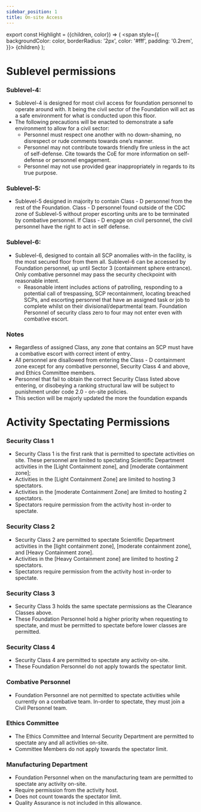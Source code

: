 ```yaml
---
sidebar_position: 1
title: On-site Access
---
```



export const Highlight = ({children, color}) => (
<span
style={{
      backgroundColor: color,
      borderRadius: '2px',
      color: '#fff',
      padding: '0.2rem',
    }}>
{children}
</span>
);

# Sublevel permissions

### Sublevel-4:
- Sublevel-4 is designed for most civil access for foundation personnel to operate around with. It being the civil sector of the Foundation will act as a safe environment for what is conducted upon this floor.
- The following precautions will be enacted to demonstrate a safe environment to allow for a civil sector:
  - Personnel must respect one another with no down-shaming, no disrespect or rude comments towards one’s manner.
  - Personnel may not contribute towards friendly fire unless in the act of self-defense. Cite towards the CoE for more information on self-defense or personnel engagement.
  - Personnel may not use provided gear inappropriately in regards to its true purpose.

### Sublevel-5: 
- Sublevel-5 designed in majority to contain Class - D personnel from the rest of the Foundation. Class - D personnel found outside of the CDC zone of Sublevel-5 without proper escorting units are to be terminated by combative personnel. If Class - D engage on civil personnel, the civil personnel have the right to act in self defense.

### Sublevel-6: 
- Sublevel-6, designed to contain all SCP anomalies with-in the facility, is the most secured floor from them all. Sublevel-6 can be accessed by Foundation personnel, up until Sector 3 (containment sphere entrance). Only combative personnel may pass the security checkpoint with reasonable intent.
  - Reasonable intent includes actions of patrolling, responding to a potential call of trespassing, SCP recontainment, locating breached SCPs, and escorting personnel that have an assigned task or job to complete whilst on their divisional/departmental team. Foundation Personnel of security class zero to four may not enter even with combative escort.

### Notes
- Regardless of assigned Class, any zone that contains an SCP must have a combative escort with correct intent of entry.
- All personnel are disallowed from entering the Class - D containment zone except for any combative personnel, Security Class 4 and above, and Ethics Committee members.
- Personnel that fail to obtain the correct Security Class listed above entering, or disobeying a ranking structural law will be subject to punishment under code 2.0 - on-site policies.
- This section will be majorly updated the more the foundation expands

# Activity Spectating Permissions

### Security Class 1
- Security Class 1 is the first rank that is permitted to spectate activities on site. These personnel are limited to spectating Scientific Department activities in the [Light Containment zone], and [moderate containment zone]; 
- Activities in the [Light Containment Zone] are limited to hosting 3 spectators.
- Activities in the [moderate Containment Zone] are limited to hosting 2 spectators. 
- Spectators require permission from the activity host in-order to spectate.

### Security Class 2
- Security Class 2 are permitted to spectate Scientific Department activities in the [light containment zone], [moderate containment zone], and [Heavy Containment zone].
- Activities in the [Heavy Containment zone] are limited to hosting 2 spectators.
- Spectators require permission from the activity host in-order to spectate. 

### Security Class 3
- Security Class 3 holds the same spectate permissions as the Clearance Classes above. 
- These Foundation Personnel hold a higher priority when requesting to spectate, and must be permitted to spectate before lower classes are permitted.

### Security Class 4
- Security Class 4 are permitted to spectate any activity on-site. 
- These Foundation Personnel do not apply towards the spectator limit.

### Combative Personnel 
- Foundation Personnel are not permitted to spectate activities while currently on a combative team. In-order to spectate, they must join a Civil Personnel team. 

### Ethics Committee
- The Ethics Committee and Internal Security Department are permitted to spectate any and all activities on-site.
- Committee Members do not apply towards the spectator limit. 

### Manufacturing Department
- Foundation Personnel when on the manufacturing team are permitted to spectate any activity on-site.
- Require permission from the activity host.
- Does not count towards the spectator limit.
- Quality Assurance is not included in this allowance.

